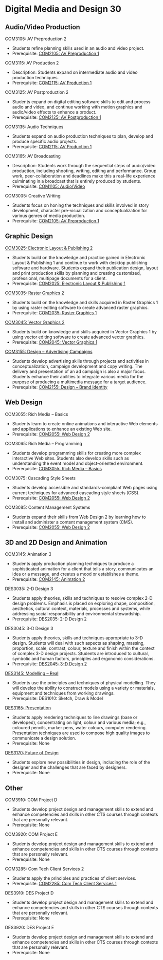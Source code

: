 # Digital Media and Design 30

## Audio/Video Production

COM3105: AV Preproduction 2

* Students refine planning skills used in an audio and video project.
* Prerequisite: [COM2105: AV Preproduction 1](COM2105.md)

COM3115: AV Production 2

* Description: Students expand on intermediate audio and video production techniques.
* Prerequisite: [COM2115: AV Production 1](COM2115.md)

COM3125: AV Postproduction 2

* Students expand on digital editing software skills to edit and process audio and video, and continue working with motion graphics and audio/video effects to enhance a product.
* Prerequisite: [COM2125: AV Postproduction 1](COM2125.md)

COM3135: Audio Techniques

* Students expand on audio production techniques to plan, develop and produce specific audio projects.
* Prerequisite: [COM2115: AV Production 1](COM2115.md)

COM3165: AV Broadcasting

* Description: Students work through the sequential steps of audio/video production, including shooting, writing, editing and performance. Group work, peer-collaboration and deadlines make this a real-life experience culminating in a broadcast that is entirely produced by students.
* Prerequisite: [COM1105: Audio/Video](COM1105.md)

COM3005: Creative Writing

* Students focus on honing the techniques and skills involved in story development, character pre-visualization and conceptualization for various genres of media production.
* Prerequisite: [COM2105: AV Preproduction 1](COM2105.md)

## Graphic Design

[COM3025: Electronic Layout & Publishing 2](COM3025.md)

* Students build on the knowledge and practice gained in Electronic Layout & Publishing 1 and continue to work with desktop publishing software and hardware. Students expand their publication design, layout and print production skills by planning and creating customized, professional, multipage documents for a client.
* Prerequisite: [COM2025: Electronic Layout & Publishing 1](COM2025.md)

[COM3035: Raster Graphics 2](COM3035.md)

* Students build on the knowledge and skills acquired in Raster Graphics 1 by using raster editing software to create advanced raster graphics.
* Prerequisite: [COM2035: Raster Graphics 1](COM2035.md)

[COM3045: Vector Graphics 2](COM3045.md)

* Students build on knowledge and skills acquired in Vector Graphics 1 by using vector editing software to create advanced vector graphics.
* Prerequisite: [COM2045: Vector Graphics 1](COM2045.md)

[COM3155: Design – Advertising Campaigns](COM3155.md)

* Students develop advertising skills through projects and activities in conceptualization, campaign development and copy writing. The delivery and presentation of an ad campaign is also a major focus. Students enhance their abilities to integrate various media for the purpose of producing a multimedia message for a target audience.
* Prerequisite: [COM2155: Design – Brand Identity](COM2155.md)

## Web Design

COM3055: Rich Media – Basics

* Students learn to create online animations and interactive Web elements and applications to enhance an existing Web site.
* Prerequisite: [COM2055: Web Design 2](COM2055.md)

COM3065: Rich Media – Programming

* Students develop programming skills for creating more complex interactive Web sites. Students also develop skills such as understanding the event model and object-oriented environment.
* Prerequisite: [COM3055: Rich Media – Basics](COM3055.md)

COM3075: Cascading Style Sheets

* Students develop accessible and standards-compliant Web pages using current techniques for advanced cascading style sheets (CSS).
* Prerequisite: [COM2055: Web Design 2](COM2055.md)

COM3085: Content Management Systems

* Students expand their skills from Web Design 2 by learning how to install and administer a content management system (CMS).
* Prerequisite: [COM2055: Web Design 2](COM2055.md)

## 3D and 2D Design and Animation

COM3145: Animation 3

* Students apply production planning techniques to produce a sophisticated animation for a client that tells a story, communicates an idea or a message, and creates a mood or establishes a theme.
* Prerequisite: [COM2145: Animation 2](COM2145.md)

DES3035: 2-D Design 3

* Students apply theories, skills and techniques to resolve complex 2-D design problems. Emphasis is placed on exploring shape, composition, aesthetics, cultural context, materials, processes and systems, while addressing social responsibility and environmental stewardship.
* Prerequisite: [DES2035: 2-D Design 2](DES2035.md)

DES3045: 3-D Design 3

* Students apply theories, skills and techniques appropriate to 3-D design. Students will deal with such aspects as shaping, massing, proportion, scale, contrast, colour, texture and finish within the context of complex 3-D design projects. Students are introduced to cultural, symbolic and human factors, principles and ergonomic considerations.
* Prerequisite: [DES2045: 3-D Design 2](DES2045.md)

[DES3145: Modelling – Real](DES3145.md)

* Students use the principles and techniques of physical modelling. They will develop the ability to construct models using a variety or materials, equipment and techniques from working drawings.
* Prerequisite: DES1010: Sketch, Draw & Model

[DES3165: Presentation](DES3165.md)

* Students apply rendering techniques to line drawings (base or developed), concentrating on light, colour and various media; e.g., coloured pencils, marker pens, water colours, computer rendering. Presentation techniques are used to compose high quality images to communicate a design solution.
* Prerequisite: None

[DES3170: Future of Design](DES3170.md)

* Students explore new possibilities in design, including the role of the designer and the challenges that are faced by designers.
* Prerequisite: None

## Other

COM3910: COM Project D

* Students develop project design and management skills to extend and enhance competencies and skills in other CTS courses through contexts that are personally relevant.
* Prerequisite: None

COM3920: COM Project E

* Students develop project design and management skills to extend and enhance competencies and skills in other CTS courses through contexts that are personally relevant.
* Prerequisite: None

COM3285: Com Tech Client Services 2

* Students apply the principles and practices of client services.
* Prerequisite: [COM2285: Com Tech Client Services 1](COM2285.md)

DES3910: DES Project D

* Students develop project design and management skills to extend and enhance competencies and skills in other CTS courses through contexts that are personally relevant.
* Prerequisite: None

DES3920: DES Project E

* Students develop project design and management skills to extend and enhance competencies and skills in other CTS courses through contexts that are personally relevant.
* Prerequisite: None
